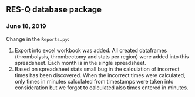 ## RES-Q database package
### June 18, 2019
Change in the ``Reports.py``:
1. Export into excel workbook was added. All created dataframes (thrombolysis, thrombectomy and stats per region) were added into this spreadsheet. Each month is in the single spreadsheet. 
2. Based on spreadsheet stats small bug in the calculation of incorrect times has been discovered. When the incorrect times were calculated, only times in minutes calculated from timestamps were taken into consideration but we forgot to calculated also times entered in minutes. 